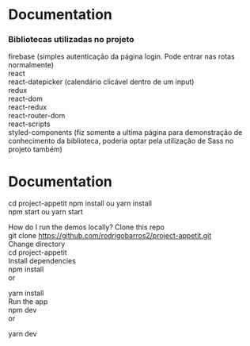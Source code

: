 # Documentation

### Bibliotecas utilizadas no projeto
firebase (simples autenticação da página login. Pode entrar nas rotas normalmente)<br />
react <br />
react-datepicker (calendário clicável dentro de um input)<br />
redux<br />
react-dom<br />
react-redux <br />
react-router-dom<br />
react-scripts<br />
styled-components (fiz somente a ultima página para demonstração de conhecimento da biblioteca, poderia optar pela utilização de Sass no projeto também)

# Documentation
    
cd project-appetit
 npm install ou yarn install<br />
 npm start ou yarn start<br />

How do I run the demos locally?
Clone this repo<br />
git clone https://github.com/rodrigobarros2/project-appetit.git<br />
Change directory<br />
cd project-appetit<br />
Install dependencies<br />
npm install<br />
or<br />

yarn install<br />
Run the app<br />
npm dev<br />
or<br />

yarn dev<br />